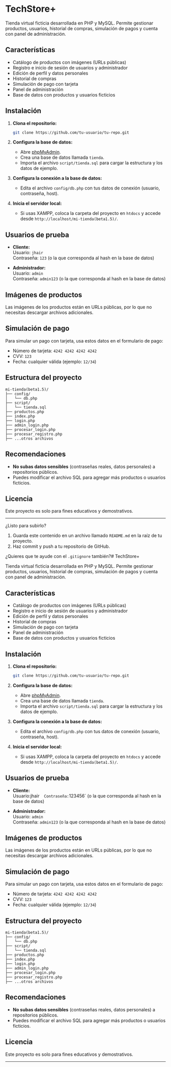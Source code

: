# TechStore+

Tienda virtual ficticia desarrollada en PHP y MySQL. Permite gestionar productos, usuarios, historial de compras, simulación de pagos y cuenta con panel de administración.

## Características

- Catálogo de productos con imágenes (URLs públicas)
- Registro e inicio de sesión de usuarios y administrador
- Edición de perfil y datos personales
- Historial de compras
- Simulación de pago con tarjeta
- Panel de administración
- Base de datos con productos y usuarios ficticios

## Instalación

1. **Clona el repositorio:**
   ```bash
   git clone https://github.com/tu-usuario/tu-repo.git
   ```

2. **Configura la base de datos:**
   - Abre [phpMyAdmin](http://localhost/phpmyadmin).
   - Crea una base de datos llamada `tienda`.
   - Importa el archivo `script/tienda.sql` para cargar la estructura y los datos de ejemplo.

3. **Configura la conexión a la base de datos:**
   - Edita el archivo `config/db.php` con tus datos de conexión (usuario, contraseña, host).

4. **Inicia el servidor local:**
   - Si usas XAMPP, coloca la carpeta del proyecto en `htdocs` y accede desde `http://localhost/mi-tienda(beta1.5)/`.

## Usuarios de prueba

- **Cliente:**  
  Usuario: `jhair`  
  Contraseña: `123` (o la que corresponda al hash en la base de datos)

- **Administrador:**  
  Usuario: `admin`  
  Contraseña: `admin123` (o la que corresponda al hash en la base de datos)

## Imágenes de productos

Las imágenes de los productos están en URLs públicas, por lo que no necesitas descargar archivos adicionales.

## Simulación de pago

Para simular un pago con tarjeta, usa estos datos en el formulario de pago:
- Número de tarjeta: `4242 4242 4242 4242`
- CVV: `123`
- Fecha: cualquier válida (ejemplo: `12/34`)

## Estructura del proyecto

```
mi-tienda(beta1.5)/
├── config/
│   └── db.php
├── script/
│   └── tienda.sql
├── productos.php
├── index.php
├── login.php
├── admin_login.php
├── procesar_login.php
├── procesar_registro.php
├── ...otros archivos
```

## Recomendaciones

- **No subas datos sensibles** (contraseñas reales, datos personales) a repositorios públicos.
- Puedes modificar el archivo SQL para agregar más productos o usuarios ficticios.

## Licencia

Este proyecto es solo para fines educativos y demostrativos.

---

¿Listo para subirlo?  
1. Guarda este contenido en un archivo llamado `README.md` en la raíz de tu proyecto.
2. Haz commit y push a tu repositorio de GitHub.

¿Quieres que te ayude con el `.gitignore` también?# TechStore+

Tienda virtual ficticia desarrollada en PHP y MySQL. Permite gestionar productos, usuarios, historial de compras, simulación de pagos y cuenta con panel de administración.

## Características

- Catálogo de productos con imágenes (URLs públicas)
- Registro e inicio de sesión de usuarios y administrador
- Edición de perfil y datos personales
- Historial de compras
- Simulación de pago con tarjeta
- Panel de administración
- Base de datos con productos y usuarios ficticios

## Instalación

1. **Clona el repositorio:**
   ```bash
   git clone https://github.com/tu-usuario/tu-repo.git
   ```

2. **Configura la base de datos:**
   - Abre [phpMyAdmin](http://localhost/phpmyadmin).
   - Crea una base de datos llamada `tienda`.
   - Importa el archivo `script/tienda.sql` para cargar la estructura y los datos de ejemplo.

3. **Configura la conexión a la base de datos:**
   - Edita el archivo `config/db.php` con tus datos de conexión (usuario, contraseña, host).

4. **Inicia el servidor local:**
   - Si usas XAMPP, coloca la carpeta del proyecto en `htdocs` y accede desde `http://localhost/mi-tienda(beta1.5)/`.

## Usuarios de prueba

- **Cliente:**  
  Usuario:jhair`  
  Contraseña: `123456` (o la que corresponda al hash en la base de datos)

- **Administrador:**  
  Usuario: `admin`  
  Contraseña: `admin123` (o la que corresponda al hash en la base de datos)

## Imágenes de productos

Las imágenes de los productos están en URLs públicas, por lo que no necesitas descargar archivos adicionales.

## Simulación de pago

Para simular un pago con tarjeta, usa estos datos en el formulario de pago:
- Número de tarjeta: `4242 4242 4242 4242`
- CVV: `123`
- Fecha: cualquier válida (ejemplo: `12/34`)

## Estructura del proyecto

```
mi-tienda(beta1.5)/
├── config/
│   └── db.php
├── script/
│   └── tienda.sql
├── productos.php
├── index.php
├── login.php
├── admin_login.php
├── procesar_login.php
├── procesar_registro.php
├── ...otros archivos
```

## Recomendaciones

- **No subas datos sensibles** (contraseñas reales, datos personales) a repositorios públicos.
- Puedes modificar el archivo SQL para agregar más productos o usuarios ficticios.

## Licencia

Este proyecto es solo para fines educativos y demostrativos.

---